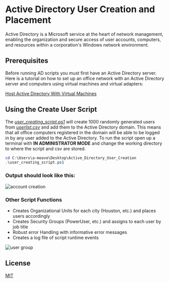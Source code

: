 # Active Directory User Creation and Placement

Active Directory is a Microsoft service at the heart of network management, enabling the organization and secure access of user accounts, computers, and resources within a corporation's Windows network environment. 

## Prerequisites 

Before running AD scripts you must first have an Active Directory server. Here is a tutorial on how to set up an office network with an Active Directory server and computers using virtual machines and virtual adapters:

[Host Active Directory With Virtual Machines](https://www.youtube.com/watch?v=MHsI8hJmggI)


## Using the Create User Script

The [*user_creating_script.ps1*](https://github.com/Ammmmmmmmmmmmmmmm/Active-Directory-User-Manipulation/blob/main/user_creating_script.ps1) will create 1000 randomly generated users from [*userlist.csv*](https://github.com/Ammmmmmmmmmmmmmmm/Active-Directory-User-Manipulation/blob/main/userlist.csv) and add them to the Active Directory domain. This means that all office computers registered in the domain will be able to be logged in by any user added to the Active Directory. To run the script open up a terminal with **IN ADMINISTRATOR MODE** and change the working directory to where the script and csv are stored.

```powershell
cd C:\Users\a-meave\Desktop\Active_Directory_User_Creation
.\user_creating_script.ps1
```
### Output should look like this:
![account creation](https://github.com/Ammmmmmmmmmmmmmmm/Active-Directory-User-Manipulation/assets/68532446/fb60f6f6-1f05-4f53-a511-4f240047af4d)

### Other Script Functions

* Creates Organizational Units for each city (Houston, etc.) and places users accordingly
* Creates Security Groups (PowerUser, etc.) and assigns to each user by job title
* Robust error Handling with informative error messages
* Creates a log file of script runtime events 

![user group](https://github.com/Ammmmmmmmmmmmmmmm/Active-Directory-User-Manipulation/assets/68532446/479e5556-7028-4b26-84b9-56c6e6e8024b)


## License

[MIT](https://choosealicense.com/licenses/mit/)

